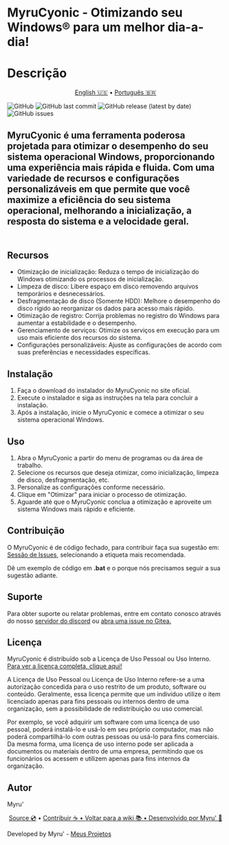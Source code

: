 # MyruCyonic - Otimizando seu Windows® para um melhor dia-a-dia!
<h1> Descrição </h1>

<p align="center">
  <a href="https://github.com/worbadillitics/MyruCyonic/blob/stable/docs/bookmarks/en-us.md">English 🇺🇸</a>
  •
  <a href="https://github.com/worbadillitics/MyruCyonic/blob/stable/docs/bookmarks/pt-br.md">Português 🇧🇷</a>
</p>

<p align="center">
  
  <a>![GitHub](https://img.shields.io/github/license/Worbadillitics/MyruCyonic)
   ![GitHub last commit](https://img.shields.io/github/last-commit/Worbadillitics/MyruCyonic)
   ![GitHub release (latest by date)](https://img.shields.io/github/v/release/Worbadillitics/MyruCyonic)
   ![GitHub issues](https://img.shields.io/github/issues/Worbadillitics/MyruCyonic)
  </a>  
</p>


<h2>MyruCyonic é uma ferramenta poderosa projetada para otimizar o desempenho do seu sistema operacional Windows, proporcionando uma experiência mais rápida e fluida. Com uma variedade de recursos e configurações personalizáveis em que permite que você maximize a eficiência do seu sistema operacional, melhorando a inicialização, a resposta do sistema e a velocidade geral.<br><br></h2>

## Recursos

- Otimização de inicialização: Reduza o tempo de inicialização do Windows otimizando os processos de inicialização.
- Limpeza de disco: Libere espaço em disco removendo arquivos temporários e desnecessários.
- Desfragmentação de disco (Somente HDD): Melhore o desempenho do disco rígido ao reorganizar os dados para acesso mais rápido.
- Otimização de registro: Corrija problemas no registro do Windows para aumentar a estabilidade e o desempenho.
- Gerenciamento de serviços: Otimize os serviços em execução para um uso mais eficiente dos recursos do sistema.
- Configurações personalizáveis: Ajuste as configurações de acordo com suas preferências e necessidades específicas.

## Instalação

1. Faça o download do instalador do MyruCyonic no site oficial.
2. Execute o instalador e siga as instruções na tela para concluir a instalação.
3. Após a instalação, inicie o MyruCyonic e comece a otimizar o seu sistema operacional Windows.

## Uso

1. Abra o MyruCyonic a partir do menu de programas ou da área de trabalho.
2. Selecione os recursos que deseja otimizar, como inicialização, limpeza de disco, desfragmentação, etc.
3. Personalize as configurações conforme necessário.
4. Clique em "Otimizar" para iniciar o processo de otimização.
5. Aguarde até que o MyruCyonic conclua a otimização e aproveite um sistema Windows mais rápido e eficiente.

## Contribuição

O MyruCyonic é de código fechado, para contribuir faça sua sugestão em: [Sessão de Issues](https://gitea.com/Worbadillitics/MyruCyonic/issues/new), selecionando a etiqueta mais recomendada.

Dê um exemplo de código em **.bat** e o porque nós precisamos seguir a sua sugestão adiante.

## Suporte

Para obter suporte ou relatar problemas, entre em contato conosco através do nosso [servidor do discord](https://discord.gg/a5tXD92Y38) ou [abra uma issue no Gitea.](https://gitea.com/Worbadillitics/MyruCyonic/issues/new)

## Licença

MyruCyonic é distribuído sob a Licença de Uso Pessoal ou Uso Interno.
[Para ver a licença completa, clique aqui!](https://github.com/worbadillitics/MyruCyonic/blob/stable/docs/license.md)

A Licença de Uso Pessoal ou Licença de Uso Interno refere-se a uma autorização concedida para o uso restrito de um produto, software ou conteúdo. Geralmente, essa licença permite que um indivíduo utilize o item licenciado apenas para fins pessoais ou internos dentro de uma organização, sem a possibilidade de redistribuição ou uso comercial.

Por exemplo, se você adquirir um software com uma licença de uso pessoal, poderá instalá-lo e usá-lo em seu próprio computador, mas não poderá compartilhá-lo com outras pessoas ou usá-lo para fins comerciais. Da mesma forma, uma licença de uso interno pode ser aplicada a documentos ou materiais dentro de uma empresa, permitindo que os funcionários os acessem e utilizem apenas para fins internos da organização.


## Autor

Myru'

<final-de-pagina>

<watermark-footer>

<p align="center">
  <a href="https://github.com/worbadillitics/MyruCyonic">Source 💿</a>
  •
  <a href="https://github.com/worbadillitics/MyruCyonic/blob/stable/contribute.md">Contribuir ☕
  •
  <a href="https://github.com/worbadillitics/MyruCyonic/blob/stable/readme.md">Voltar para a wiki 📚
  •
  <a href="https://github.com/worbadillitics/">Desenvolvido por Myru' 🎈
  </a>
  
</p>

</watermark-footer>

Developed by Myru' - [Meus Projetos](https://github.com/Worbadillitics)

<final-de-pagina>